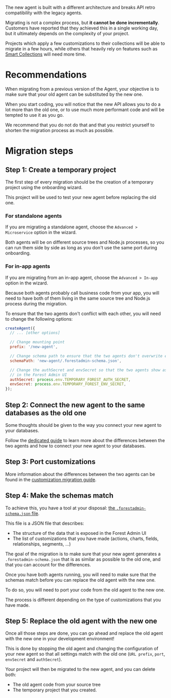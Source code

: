 The new agent is built with a different architecture and breaks API retro compatibility with the legacy agents.

Migrating is not a complex process, but **it cannot be done incrementally**.
Customers have reported that they achieved this in a single working day, but it ultimately depends on the complexity of your project.

Projects which apply a few customizations to their collections will be able to migrate in a few hours, while others that heavily rely on features such as [Smart Collections](https://docs.forestadmin.com/documentation/reference-guide/smart-collections) will need more time.

# Recommendations

When migrating from a previous version of the Agent, your objective is to make sure that your old agent can be substituted by the new one.

When you start coding, you will notice that the new API allows you to do a lot more than the old one, or to use much more performant code and will be tempted to use it as you go.

We recommend that you do not do that and that you restrict yourself to shorten the migration process as much as possible.

# Migration steps

## Step 1: Create a temporary project

The first step of every migration should be the creation of a temporary project using the onboarding wizard.

This project will be used to test your new agent before replacing the old one.

### For standalone agents

If you are migrating a standalone agent, choose the `Advanced > Microservice` option in the wizard.

Both agents will be on different source trees and Node.js processes, so you can run them side by side as long as you don't use the same port during onboarding.

### For in-app agents

If you are migrating from an in-app agent, choose the `Advanced > In-app` option in the wizard.

Because both agents probably call business code from your app, you will need to have both of them living in the same source tree and Node.js process during the migration.

To ensure that the two agents don't conflict with each other, you will need to change the following options:

```javascript
createAgent({
  // ... [other options]

  // Change mounting point
  prefix: '/new-agent',

  // Change schema path to ensure that the two agents don't overwrite each other schemas
  schemaPath: 'new-agent/.forestadmin-schema.json',

  // Change the authSecret and envSecret so that the two agents show as two different projects
  // in the Forest Admin UI
  authSecret: process.env.TEMPORARY_FOREST_AUTH_SECRET,
  envSecret: process.env.TEMPORARY_FOREST_ENV_SECRET,
});
```

<!-- FIXME add a screenshot of the UI where we show how to add the prefix in the app url -->

## Step 2: Connect the new agent to the same databases as the old one

Some thoughts should be given to the way you connect your new agent to your databases.

Follow the [dedicated guide](./datasources) to learn more about the differences between the two agents and how to connect your new agent to your databases.

## Step 3: Port customizations

More information about the differences between the two agents can be found in the [customization migration guide](./customizations).

## Step 4: Make the schemas match

To achieve this, you have a tool at your disposal: [the `.forestadmin-schema.json` file](../../under-the-hood/forestadmin-schema.md).

This file is a JSON file that describes:

- The structure of the data that is exposed in the Forest Admin UI
- The list of customizations that you have made (actions, charts, fields, relationships, segments, ...)

The goal of the migration is to make sure that your new agent generates a `.forestadmin-schema.json` that is as similar as possible to the old one, and that you can account for the differences.

Once you have both agents running, you will need to make sure that the schemas match before you can replace the old agent with the new one.

To do so, you will need to port your code from the old agent to the new one.

The process is different depending on the type of customizations that you have made.

## Step 5: Replace the old agent with the new one

Once all those steps are done, you can go ahead and replace the old agent with the new one in your development environment!

This is done by stopping the old agent and changing the configuration of your new agent so that all settings match with the old one (`URL prefix`, `port`, `envSecret` and `authSecret`).

Your project will then be migrated to the new agent, and you can delete both:

- The old agent code from your source tree
- The temporary project that you created.
